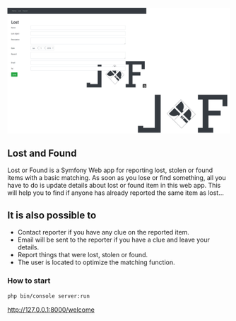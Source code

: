 ![L&F](public/images/L&F2.jpg?raw=true "L&F")


## Lost and Found
Lost or Found is a Symfony Web app for reporting lost, stolen or found items with a basic matching. As soon as you lose or find something, all you have to do is update details about lost or found item in this web app. 
This will help you to find if anyone has already reported the same item as lost...

## It is also possible to
* Contact reporter if you have any clue on the reported item.
* Email will be sent to the reporter if you have a clue and leave your details.
* Report things that were lost, stolen or found.
* The user is located to optimize the matching function.

### How to start
```bash
php bin/console server:run
```

http://127.0.0.1:8000/welcome


